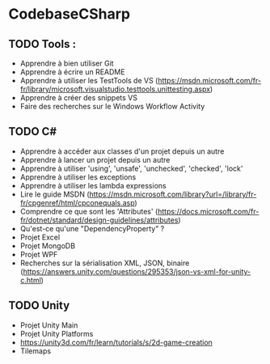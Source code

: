 # CodebaseCSharp

## TODO Tools : 
- Apprendre à bien utiliser Git
- Apprendre à écrire un README
- Apprendre à utiliser les TestTools de VS (https://msdn.microsoft.com/fr-fr/library/microsoft.visualstudio.testtools.unittesting.aspx)
- Apprendre à créer des snippets VS
- Faire des recherches sur le Windows Workflow Activity

## TODO C#
- Apprendre à accéder aux classes d'un projet depuis un autre
- Apprendre à lancer un projet depuis un autre
- Apprendre à utiliser 'using', 'unsafe', 'unchecked', 'checked', 'lock'
- Apprendre à utiliser les exceptions
- Apprendre à utiliser les lambda expressions
- Lire le guide MSDN (https://msdn.microsoft.com/library?url=/library/fr-fr/cpgenref/html/cpconequals.asp)
- Comprendre ce que sont les 'Attributes' (https://docs.microsoft.com/fr-fr/dotnet/standard/design-guidelines/attributes)
- Qu'est-ce qu'une "DependencyProperty" ?
- Projet Excel
- Projet MongoDB
- Projet WPF
- Recherches sur la sérialisation XML, JSON, binaire (https://answers.unity.com/questions/295353/json-vs-xml-for-unity-c.html)

## TODO Unity
- Projet Unity Main
- Projet Unity Platforms
- https://unity3d.com/fr/learn/tutorials/s/2d-game-creation
- Tilemaps
